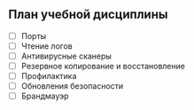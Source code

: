 ## План учебной дисциплины

- [ ] Порты
- [ ] Чтение логов
- [ ] Антивирусные сканеры
- [ ] Резервное копирование и восстановление
- [ ] Профилактика
- [ ] Обновления безопасности
- [ ] Брандмауэр
